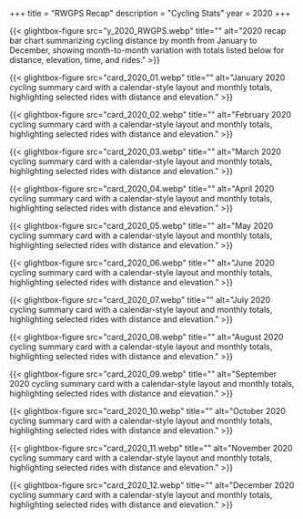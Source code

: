 +++
title = "RWGPS Recap"
description = "Cycling Stats"
year = 2020
+++


<div class="gallery-grid">
  
  {{< glightbox-figure src="y_2020_RWGPS.webp" title="" alt="2020 recap bar chart summarizing cycling distance by month from January to December, showing month-to-month variation with totals listed below for distance, elevation, time, and rides." >}}
  
  {{< glightbox-figure src="card_2020_01.webp" title="" alt="January 2020 cycling summary card with a calendar-style layout and monthly totals, highlighting selected rides with distance and elevation." >}}
  
  {{< glightbox-figure src="card_2020_02.webp" title="" alt="February 2020 cycling summary card with a calendar-style layout and monthly totals, highlighting selected rides with distance and elevation." >}}
  
  {{< glightbox-figure src="card_2020_03.webp" title="" alt="March 2020 cycling summary card with a calendar-style layout and monthly totals, highlighting selected rides with distance and elevation." >}}
  
  {{< glightbox-figure src="card_2020_04.webp" title="" alt="April 2020 cycling summary card with a calendar-style layout and monthly totals, highlighting selected rides with distance and elevation." >}}
  
  {{< glightbox-figure src="card_2020_05.webp" title="" alt="May 2020 cycling summary card with a calendar-style layout and monthly totals, highlighting selected rides with distance and elevation." >}}
  
  {{< glightbox-figure src="card_2020_06.webp" title="" alt="June 2020 cycling summary card with a calendar-style layout and monthly totals, highlighting selected rides with distance and elevation." >}}
  
  {{< glightbox-figure src="card_2020_07.webp" title="" alt="July 2020 cycling summary card with a calendar-style layout and monthly totals, highlighting selected rides with distance and elevation." >}}
  
  {{< glightbox-figure src="card_2020_08.webp" title="" alt="August 2020 cycling summary card with a calendar-style layout and monthly totals, highlighting selected rides with distance and elevation." >}}
  
  {{< glightbox-figure src="card_2020_09.webp" title="" alt="September 2020 cycling summary card with a calendar-style layout and monthly totals, highlighting selected rides with distance and elevation." >}}
  
  {{< glightbox-figure src="card_2020_10.webp" title="" alt="October 2020 cycling summary card with a calendar-style layout and monthly totals, highlighting selected rides with distance and elevation." >}}
  
  {{< glightbox-figure src="card_2020_11.webp" title="" alt="November 2020 cycling summary card with a calendar-style layout and monthly totals, highlighting selected rides with distance and elevation." >}}
  
  {{< glightbox-figure src="card_2020_12.webp" title="" alt="December 2020 cycling summary card with a calendar-style layout and monthly totals, highlighting selected rides with distance and elevation." >}}
  
</div>
